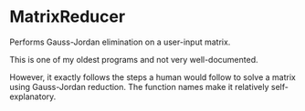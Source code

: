 # MatrixReducer
Performs Gauss-Jordan elimination on a user-input matrix.

This is one of my oldest programs and not very well-documented.

However, it exactly follows the steps a human would follow to solve a matrix using Gauss-Jordan reduction. The function names make it relatively self-explanatory.
